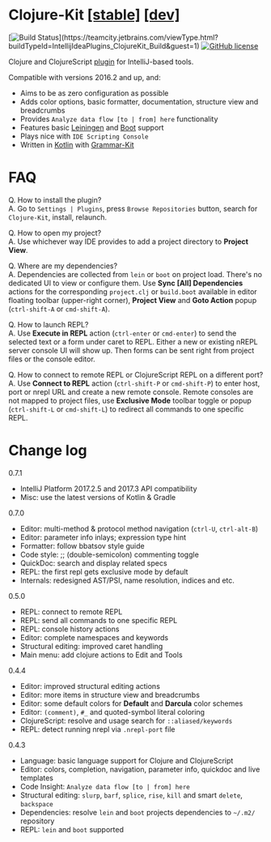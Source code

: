 
Clojure-Kit [[stable]](../../releases) [[dev]](https://teamcity.jetbrains.com/guestAuth/app/rest/builds/buildType:IntellijIdeaPlugins_ClojureKit_Build,status:SUCCESS/artifacts/content/ClojureKit*.zip)
==================
[![Build Status](https://teamcity.jetbrains.com/app/rest/builds/buildType:(id:IntellijIdeaPlugins_ClojureKit_Build)/statusIcon.svg?guest=1)](https://teamcity.jetbrains.com/viewType.html?buildTypeId=IntellijIdeaPlugins_ClojureKit_Build&guest=1)
[![GitHub license](https://img.shields.io/badge/license-Apache%20License%202.0-blue.svg?style=flat)](http://www.apache.org/licenses/LICENSE-2.0)

Clojure and ClojureScript [plugin](https://plugins.jetbrains.com/plugin/8636) for IntelliJ-based tools.

Compatible with versions 2016.2 and up, and:
* Aims to be as zero configuration as possible
* Adds color options, basic formatter, documentation, structure view and breadcrumbs   
* Provides `Analyze data flow [to | from] here` functionality   
* Features basic [Leiningen](https://github.com/technomancy/leiningen) and [Boot](https://github.com/boot-clj/boot) support
* Plays nice with `IDE Scripting Console`
* Written in [Kotlin](https://github.com/JetBrains/kotlin) with [Grammar-Kit](https://github.com/JetBrains/Grammar-Kit)

FAQ
==========

Q. How to install the plugin?<br/>
A. Go to `Settings | Plugins`, press `Browse Repositories` button, search for `Clojure-Kit`, install, relaunch.

Q. How to open my project?<br/>
A. Use whichever way IDE provides to add a project directory to **Project View**.

Q. Where are my dependencies?<br/>
A. Dependencies are collected from `lein` or `boot` on project load. There's no dedicated UI to view or configure them.
   Use **Sync [All] Dependencies** actions for the corresponding `project.clj` or `build.boot`
   available in editor floating toolbar (upper-right corner), **Project View** and **Goto Action** popup (`ctrl-shift-A` or `cmd-shift-A`).
    
Q. How to launch REPL?<br/>
A. Use **Execute in REPL** action (`ctrl-enter` or `cmd-enter`) to send the selected text or a form under caret to REPL.
   Either a new or existing nREPL server console UI will show up. Then forms can be sent right from project files or the console editor. 
      
Q. How to connect to remote REPL or ClojureScript REPL on a different port?<br/>
A. Use **Connect to REPL** action (`ctrl-shift-P` or `cmd-shift-P`) to enter host, port or nrepl URL and create a new remote console. 
Remote consoles are not mapped to project files, use **Exclusive Mode** toolbar toggle or popup (`ctrl-shift-L` or `cmd-shift-L`)
to redirect all commands to one specific REPL.

Change log
==========
0.7.1

* IntelliJ Platform 2017.2.5 and 2017.3 API compatibility
* Misc: use the latest versions of Kotlin & Gradle
  
0.7.0

* Editor: multi-method & protocol method navigation (`ctrl-U`, `ctrl-alt-B`)
* Editor: parameter info inlays; expression type hint
* Formatter: follow bbatsov style guide
* Code style: ;; (double-semicolon) commenting toggle
* QuickDoc: search and display related specs
* REPL: the first repl gets exclusive mode by default
* Internals: redesigned AST/PSI, name resolution, indices and etc.

0.5.0

* REPL: connect to remote REPL
* REPL: send all commands to one specific REPL
* REPL: console history actions
* Editor: complete namespaces and keywords
* Structural editing: improved caret handling
* Main menu: add clojure actions to Edit and Tools

0.4.4

* Editor: improved structural editing actions
* Editor: more items in structure view and breadcrumbs
* Editor: some default colors for **Default** and **Darcula** color schemes
* Editor: `(comment)`, `#_` and quoted-symbol literal coloring
* ClojureScript: resolve and usage search for `::aliased/keywords`
* REPL: detect running nrepl via `.nrepl-port` file

0.4.3

* Language: basic language support for Clojure and ClojureScript
* Editor: colors, completion, navigation, parameter info, quickdoc and live templates
* Code Insight: `Analyze data flow [to | from] here`
* Structural editing: `slurp`, `barf`, `splice`, `rise`, `kill` and smart `delete`, `backspace`
* Dependencies: resolve `lein` and `boot` projects dependencies to `~/.m2/` repository
* REPL: `lein` and `boot` supported
